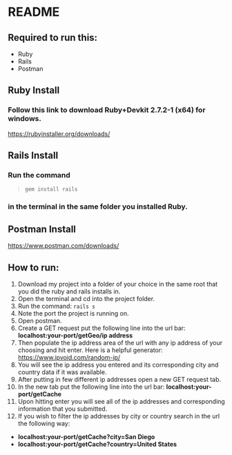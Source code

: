 # README

## Required to run this:
- Ruby
- Rails
- Postman

## Ruby Install
### Follow this link to download Ruby+Devkit 2.7.2-1 (x64) for windows.
https://rubyinstaller.org/downloads/

## Rails Install
### Run the command
> `gem install rails`
### in the terminal in the same folder you installed Ruby.

## Postman Install
https://www.postman.com/downloads/

## How to run:
1. Download my project into a folder of your choice in the same root that you did the ruby and rails installs in.
2. Open the terminal and cd into the project folder.
3. Run the command: `rails s`
4. Note the port the project is running on.
5. Open postman.
6. Create a GET request put the following line into the url bar:
**localhost:your-port/getGeo/ip address**
7. Then populate the ip address area of the url with any ip address of your choosing and hit enter.
Here is a helpful generator: https://www.ipvoid.com/random-ip/
8. You will see the ip address you entered and its corresponding city and country data if it was available.
9. After putting in few different ip addresses open a new GET request tab.
10. In the new tab put the following line into the url bar:
**localhost:your-port/getCache**
11. Upon hitting enter you will see all of the ip addresses and corresponding information that you submitted.
12. If you wish to filter the ip addresses by city or country search in the url the following way:
- **localhost:your-port/getCache?city=San Diego**
- **localhost:your-port/getCache?country=United States**

